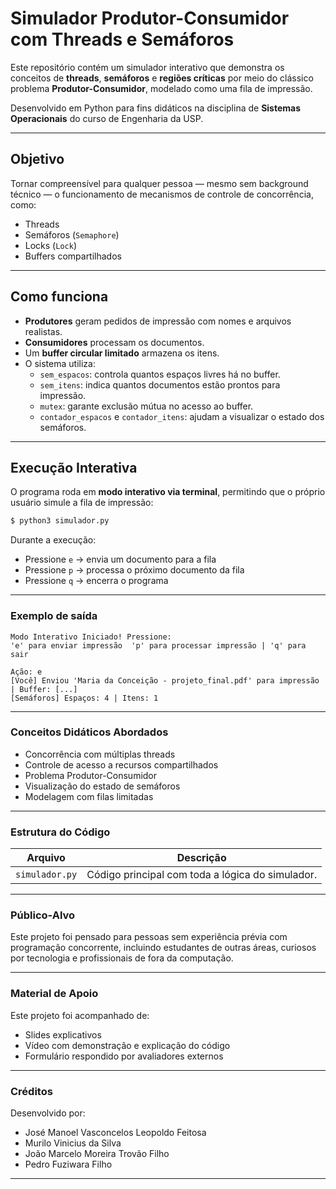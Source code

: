 # Simulador Produtor-Consumidor com Threads e Semáforos

Este repositório contém um simulador interativo que demonstra os conceitos de **threads**, **semáforos** e **regiões críticas** por meio do clássico problema **Produtor-Consumidor**, modelado como uma fila de impressão.

Desenvolvido em Python para fins didáticos na disciplina de **Sistemas Operacionais** do curso de Engenharia da USP.

-----

## Objetivo

Tornar compreensível para qualquer pessoa — mesmo sem background técnico — o funcionamento de mecanismos de controle de concorrência, como:

  - Threads
  - Semáforos (`Semaphore`)
  - Locks (`Lock`)
  - Buffers compartilhados

-----

## Como funciona

  - **Produtores** geram pedidos de impressão com nomes e arquivos realistas.
  - **Consumidores** processam os documentos.
  - Um **buffer circular limitado** armazena os itens.
  - O sistema utiliza:
      - `sem_espacos`: controla quantos espaços livres há no buffer.
      - `sem_itens`: indica quantos documentos estão prontos para impressão.
      - `mutex`: garante exclusão mútua no acesso ao buffer.
      - `contador_espacos` e `contador_itens`: ajudam a visualizar o estado dos semáforos.

-----

## Execução Interativa

O programa roda em **modo interativo via terminal**, permitindo que o próprio usuário simule a fila de impressão:

```bash
$ python3 simulador.py
```

Durante a execução:

  - Pressione `e` → envia um documento para a fila
  - Pressione `p` → processa o próximo documento da fila
  - Pressione `q` → encerra o programa

-----

### Exemplo de saída

```
Modo Interativo Iniciado! Pressione:
'e' para enviar impressão  'p' para processar impressão | 'q' para sair

Ação: e
[Você] Enviou 'Maria da Conceição - projeto_final.pdf' para impressão | Buffer: [...]
[Semáforos] Espaços: 4 | Itens: 1
```

-----

### Conceitos Didáticos Abordados

  - Concorrência com múltiplas threads
  - Controle de acesso a recursos compartilhados
  - Problema Produtor-Consumidor
  - Visualização do estado de semáforos
  - Modelagem com filas limitadas

-----

### Estrutura do Código

| Arquivo | Descrição |
| --- | --- |
| `simulador.py` | Código principal com toda a lógica do simulador. |

-----

### Público-Alvo

Este projeto foi pensado para pessoas sem experiência prévia com programação concorrente, incluindo estudantes de outras áreas, curiosos por tecnologia e profissionais de fora da computação.

-----

### Material de Apoio

Este projeto foi acompanhado de:

  - Slides explicativos
  - Vídeo com demonstração e explicação do código
  - Formulário respondido por avaliadores externos

-----

### Créditos

Desenvolvido por:

  - José Manoel Vasconcelos Leopoldo Feitosa
  - Murilo Vinicius da Silva
  - João Marcelo Moreira Trovão Filho
  - Pedro Fuziwara Filho

-----
